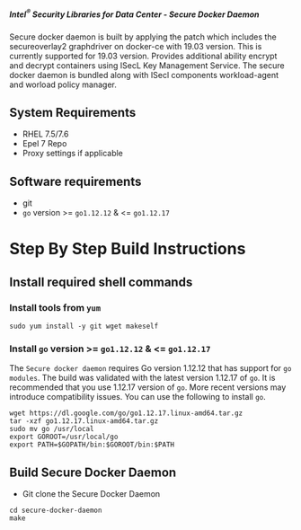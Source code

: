 ##### Intel<sup>®</sup> Security Libraries for Data Center  - Secure Docker Daemon
Secure docker daemon is built by applying the patch which includes the secureoverlay2 graphdriver on docker-ce with 19.03 version.
This is currently supported for 19.03 version.
Provides additional ability encrypt and decrypt containers using ISecL Key Management Service.
The secure docker daemon is bundled along with ISecl components workload-agent and worload policy manager.

## System Requirements
- RHEL 7.5/7.6
- Epel 7 Repo
- Proxy settings if applicable

## Software requirements
- git
- `go` version >= `go1.12.12` & <= `go1.12.17`

# Step By Step Build Instructions

## Install required shell commands

### Install tools from `yum`
```shell
sudo yum install -y git wget makeself
```

### Install `go` version >= `go1.12.12` & <= `go1.12.17`
The `Secure docker daemon` requires Go version 1.12.12 that has support for `go modules`. The build was validated with the latest version 1.12.17 of `go`. It is recommended that you use 1.12.17 version of `go`. More recent versions may introduce compatibility issues. You can use the following to install `go`.
```shell
wget https://dl.google.com/go/go1.12.17.linux-amd64.tar.gz
tar -xzf go1.12.17.linux-amd64.tar.gz
sudo mv go /usr/local
export GOROOT=/usr/local/go
export PATH=$GOPATH/bin:$GOROOT/bin:$PATH
```

## Build Secure Docker Daemon

- Git clone the Secure Docker Daemon

```shell
cd secure-docker-daemon
make
```
